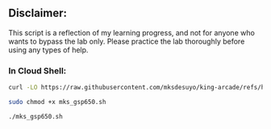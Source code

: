## Disclaimer:

This script is a reflection of my learning progress, and not for anyone who wants to bypass the lab only. Please practice the lab thoroughly before using any types of help.

### In Cloud Shell:

```bash
curl -LO https://raw.githubusercontent.com/mksdesuyo/king-arcade/refs/heads/main/Build%20a%20Resilient%2C%20Asynchronous%20System%20with%20Cloud%20Run%20and%20Pub_Sub%20%7C%20GSP650/mks_gsp650.sh

sudo chmod +x mks_gsp650.sh

./mks_gsp650.sh
```
